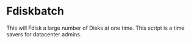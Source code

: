 # Fdiskbatch
This will Fdisk a large number of Disks at one time. This script is a time savers for datacenter admins.
